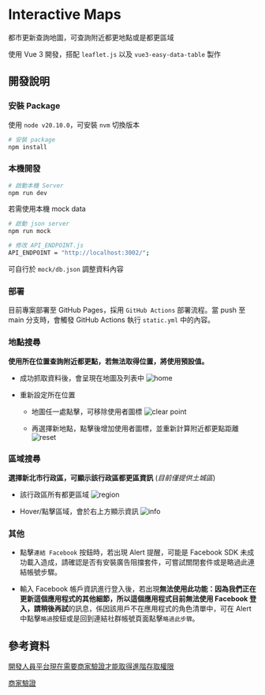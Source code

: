# Interactive Maps
都市更新查詢地圖，可查詢附近都更地點或是都更區域

使用 Vue 3 開發，搭配 `leaflet.js` 以及 `vue3-easy-data-table` 製作


## 開發說明
### 安裝 Package
使用 `node v20.10.0`，可安裝 `nvm` 切換版本

```sh
# 安裝 package
npm install
```

### 本機開發
```sh
# 啟動本機 Server
npm run dev
```

若需使用本機 mock data
```sh
# 啟動 json server
npm run mock

# 修改 API_ENDPOINT.js
API_ENDPOINT = "http://localhost:3002/";
```
可自行於 `mock/db.json` 調整資料內容

### 部署
目前專案部署至 GitHub Pages，採用 `GitHub Actions` 部署流程。當 push 至 main 分支時，會觸發 GitHub Actions 執行 `static.yml` 中的內容。

<!-- ## 使用說明
使用者必須先登入 Google 帳號，再連結 Facebook 帳號，才可開始使用

＊目前應用程式沒有可使用的驗證商家，故先提供**略過選項**，以便使用查詢地圖

> [!NOTE]
> Facebook 應用程式若要取得一般用戶資料，必須有**進階存取權限**且為**上線模式**
>
> Meta 2023/02/02 說明，開發人員需要進行**商家驗證**，才能取得進階存取權限 -->

### 地點搜尋
**使用所在位置查詢附近都更點，若無法取得位置，將使用預設值。**

- 成功抓取資料後，會呈現在地圖及列表中
  ![home](./docs/image/home.png)

- 重新設定所在位置
  - 地圖任一處點擊，可移除使用者圖標
  ![clear point](./docs/image/location-clear-point.png)

  - 再選擇新地點，點擊後增加使用者圖標，並重新計算附近都更點距離
  ![reset](./docs/image/location-set-point.png)

### 區域搜尋
**選擇新北市行政區，可顯示該行政區都更區資訊** (*目前僅提供土城區*)

- 該行政區所有都更區域
  ![region](./docs/image/district-show-region.png)

- Hover/點擊區域，會於右上方顯示資訊
  ![info](./docs/image/district-show-info.png)


### 其他
- 點擊`連結 Facebook` 按鈕時，若出現 Alert 提醒，可能是 Facebook SDK 未成功載入造成，請確認是否有安裝廣告阻擋套件，可嘗試關閉套件或是略過此連結帳號步驟。

- 輸入 Facebook 帳戶資訊進行登入後，若出現**無法使用此功能：因為我們正在更新這個應用程式的其他細節，所以這個應用程式目前無法使用 Facebook 登入，請稍後再試**的訊息，係因該用戶不在應用程式的角色清單中，可在 Alert 中點擊`略過`按鈕或是回到連結社群帳號頁面點擊`略過此步驟`。

## 參考資料

[開發人員平台現在需要商家驗證才能取得進階存取權限](https://developers.facebook.com/blog/post/2023/02/01/developer-platform-requiring-business-verification-for-advanced-access/)

[商家驗證](https://developers.facebook.com/docs/development/release/business-verification/)
